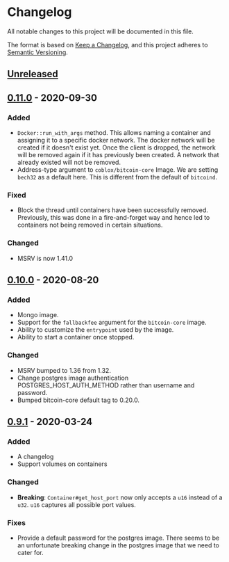 # Changelog

All notable changes to this project will be documented in this file.

The format is based on [Keep a Changelog](https://keepachangelog.com/en/1.0.0/),
and this project adheres to [Semantic Versioning](https://semver.org/spec/v2.0.0.html).

## [Unreleased]

## [0.11.0] - 2020-09-30

### Added

-   `Docker::run_with_args` method. This allows naming a container and assigning it to a specific docker network. The docker
network will be created if it doesn't exist yet. Once the client is dropped, the network will be removed again if it
has previously been created. A network that already existed will not be removed.
-   Address-type argument to `coblox/bitcoin-core` Image.
We are setting `bech32` as a default here.
This is different from the default of `bitcoind`.

### Fixed

-   Block the thread until containers have been successfully removed.
Previously, this was done in a fire-and-forget way and hence led to containers not being removed in certain situations.

### Changed

-   MSRV is now 1.41.0

## [0.10.0] - 2020-08-20

### Added

-   Mongo image.
-   Support for the `fallbackfee` argument for the `bitcoin-core` image.
-   Ability to customize the `entrypoint` used by the image.
-   Ability to start a container once stopped. 
 
### Changed

-   MSRV bumped to 1.36 from 1.32.
-   Change postgres image authentication POSTGRES_HOST_AUTH_METHOD rather than username and password.
-   Bumped bitcoin-core default tag to 0.20.0.

## [0.9.1] - 2020-03-24

### Added

-   A changelog
-   Support volumes on containers

### Changed

-   **Breaking**: `Container#get_host_port` now only accepts a `u16` instead of a `u32`.
`u16` captures all possible port values.

### Fixes

-   Provide a default password for the postgres image.
There seems to be an unfortunate breaking change in the postgres image that we need to cater for.

[Unreleased]: https://github.com/testcontainers/testcontainers-rs/compare/0.11.0...HEAD

[0.11.0]: https://github.com/testcontainers/testcontainers-rs/compare/0.10.0...0.11.0

[0.10.0]: https://github.com/testcontainers/testcontainers-rs/compare/0.9.1...0.10.0

[0.9.1]: https://github.com/testcontainers/testcontainers-rs/compare/0.8.1...0.9.1
